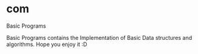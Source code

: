 # com
Basic Programs


Basic Programs contains the Implementation of Basic Data structures and algorithms.
Hope you enjoy it :D
